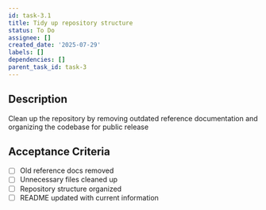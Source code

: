 ```yaml
---
id: task-3.1
title: Tidy up repository structure
status: To Do
assignee: []
created_date: '2025-07-29'
labels: []
dependencies: []
parent_task_id: task-3
---
```


## Description

Clean up the repository by removing outdated reference documentation and organizing the codebase for public release

## Acceptance Criteria

- [ ] Old reference docs removed
- [ ] Unnecessary files cleaned up
- [ ] Repository structure organized
- [ ] README updated with current information

